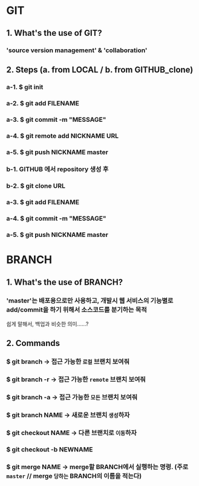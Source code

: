 
# GIT
## 1. What's the use of GIT?
 ### 'source version management' & 'collaboration'
## 2. Steps (a. from LOCAL / b. from GITHUB_clone)
 ### a-1. $ git init
 ### a-2. $ git add FILENAME
 ### a-3. $ git commit -m "MESSAGE"
 ### a-4. $ git remote add NICKNAME URL
 ### a-5. $ git push NICKNAME master

 ### b-1. GITHUB 에서 repository 생성 후       
 ### b-2. $ git clone URL      
 ### a-3. $ git add FILENAME
 ### a-4. $ git commit -m "MESSAGE"
 ### a-5. $ git push NICKNAME master

# BRANCH
## 1. What's the use of BRANCH?
 ### 'master'는 배포용으로만 사용하고, 개발시 웹 서비스의 기능별로 add/commit을 하기 위해서 소스코드를 분기하는 목적  
 쉽게 말해서, 백업과 비슷한 의미......?
## 2. Commands
 ### $ git branch -> 접근 가능한 `로컬` 브랜치 보여줘
 ### $ git branch -r -> 접근 가능한 `remote` 브랜치 보여줘
 ### $ git branch -a -> 접근 가능한 `모든` 브랜치 보여줘
 ### $ git branch NAME -> 새로운 브랜치 `생성`하자
 ### $ git checkout NAME -> 다른 브랜치로 `이동`하자
 ### $ git checkout -b NEWNAME
 ### $ git merge NAME -> merge할 BRANCH에서 실행하는 명령. (주로 `master` // merge `당하는` BRANCH의 이름을 적는다)
 